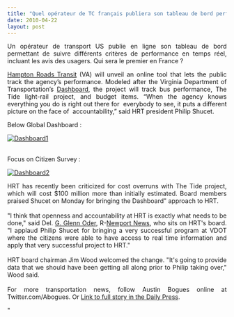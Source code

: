 ```yaml
---
title: "Quel opérateur de TC français publiera son tableau de bord performance temps réel" ?""
date: 2010-04-22
layout: post
---
```


<p style="text-align: justify">Un opérateur de transport US publie en ligne son tableau de bord permettant de suivre différents critères de performance en temps réel, incluant les avis des usagers. Qui sera le premier en France ?</p> <p style="text-align: justify"><a href="http://www.gohrt.com" target="_blank" title="Link to HRT"><span class="drop_cap">H</span>ampton Roads Transit</a><font color="#111111"> (VA) will unveil an online tool that lets the public track the agency’s performance. Modeled after the Virginia Department of Transportation’s </font><a href="http://dashboard.virginiadot.org/" target="_blank" title="Link to VDOT dashboard">Dashboard</a><font color="#111111">, the project will track bus performance, The Tide light-rail project, and budget items. “When the agency knows everything you do is right out there for  everybody to see, it puts a different picture on the face of  accountability,” said HRT president Philip Shucet. </font></p> <p><font color="#111111">Below Global Dashboard :</font></p> <p><a href="/wp-content/uploads/sites/6/old/6a0120a66d2ad4970b0134800e6d44970c-pi.jpg" rel="lightbox"><img alt="Dashboard1" border="0" class="asset asset-image at-xid-6a0120a66d2ad4970b0134800e6d44970c " src="/wp-content/uploads/sites/6/old/6a0120a66d2ad4970b0134800e6d44970c-500pi.jpg" title="Dashboard1" /></a>  </p>  <!--more--> <br /> Focus on Citizen Survey : <p><a href="/wp-content/uploads/sites/6/old/6a0120a66d2ad4970b0133ecde9117970b-pi.jpg" rel="lightbox"><img alt="Dashboard2" border="0" class="asset asset-image at-xid-6a0120a66d2ad4970b0133ecde9117970b " src="/wp-content/uploads/sites/6/old/6a0120a66d2ad4970b0133ecde9117970b-500pi.jpg" title="Dashboard2" /></a></p> <p style="text-align: justify">HRT has recently been criticized for cost overruns with The Tide project, which will cost $100 million more than initially estimated. Board members praised Shucet on Monday for bringing the Dashboard" approach to HRT.<br /><br />"I think that openness and accountability at HRT is exactly what needs to be done," said Del. <a class=""taxInlineTagLink"" href=""/topic/politics/g.-glenn-oder-PEPLT007430.topic"" id=""PEPLT007430"" title=""G. Glenn Oder"">G. Glenn Oder</a>, R-<a class=""taxInlineTagLink"" href=""/topic/us/virginia/newport-news-city/newport-news-%28newport-news-virginia%29-PLGEO100101184030000.topic"" id=""PLGEO100101184030000"" title=""Newport News (Newport News, Virginia)"">Newport News</a>, who sits on HRT's board. "I applaud Philip Shucet for bringing a very successful program at VDOT where the citizens were able to have access to real time information and apply that very successful project to HRT." <br /><br />HRT board chairman Jim Wood welcomed the change. "It's going to provide data that we should have been getting all along prior to Philip taking over," Wood said. <br /><br />For more transportation news, follow Austin Bogues online at Twitter.com/Abogues. Or <a href=""http://www.dailypress.com/news/dp-local_hrt-dashboard_0420apr20,0,5506323.story"" target=""_blank"" title=""Link to Daily Press"">Link to full story in the Daily Press</a><font color=""#111111"">.</font><br /></p>"